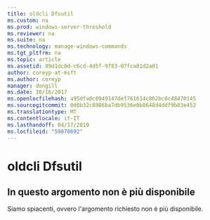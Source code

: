 ```yaml
---
title: oldcli Dfsutil
ms.custom: na
ms.prod: windows-server-threshold
ms.reviewer: na
ms.suite: na
ms.technology: manage-windows-commands
ms.tgt_pltfrm: na
ms.topic: article
ms.assetid: 89d1dc0d-c6cd-4d5f-9783-07fca81d2a01
author: coreyp-at-msft
ms.author: coreyp
manager: dongill
ms.date: 10/16/2017
ms.openlocfilehash: a95dfa0c0949147def761614c802bc0c48470145
ms.sourcegitcommit: 0d0b32c8986ba7db9536e0b8648d4ddf9b03e452
ms.translationtype: MT
ms.contentlocale: it-IT
ms.lasthandoff: 04/17/2019
ms.locfileid: "59878692"
---
```

# <a name="dfsutil-oldcli"></a>oldcli Dfsutil



## <a name="this-topic-is-no-longer-available"></a>In questo argomento non è più disponibile

Siamo spiacenti, ovvero l'argomento richiesto non è più disponibile.